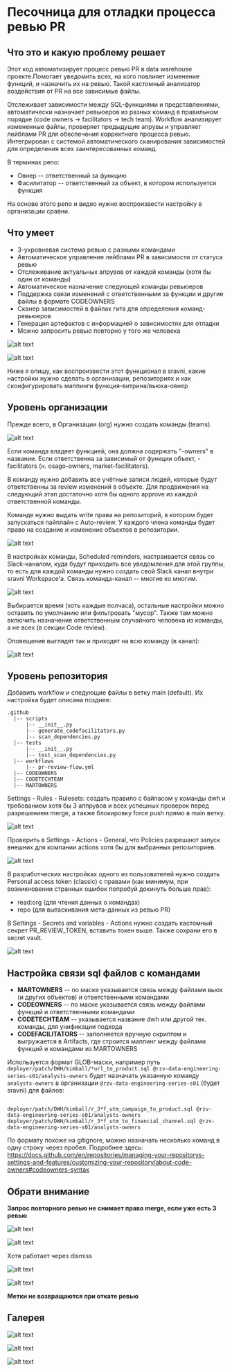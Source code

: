 # Песочница для отладки процесса ревью PR

## Что это и какую проблему решает

Этот код автоматизирует процесс ревью PR в data warehouse проекте.Помогает уведомить всех, на кого повлияет изменение функций, и назначить их на ревью. Такой кастомный анализатор воздействия от PR на все зависимые файлы.

Отслеживает зависимости между SQL-функциями и представлениями, автоматически назначает ревьюеров из разных команд в правильном порядке (code owners → facilitators → tech team). Workflow анализирует измененные файлы, проверяет предыдущие апрувы и управляет лейблами PR для обеспечения корректного процесса ревью. Интегрирован с системой автоматического сканирования зависимостей для определения всех заинтересованных команд.

В терминах репо:
* Овнер -- ответственный за функцию
* Фасилитатор -- ответственный за объект, в котором используется функция

На основе этого репо и видео нужно воспроизвести настройку в организации сравни.

## Что умеет

* 3-ухровневая система ревью с разными командами
* Автоматическое управление лейблами PR в зависимости от статуса ревью
* Отслеживание актуальных апрувов от каждой команды (хотя бы один от команды)
* Автоматическое назначение следующей команды ревьюеров
* Поддержка связи изменений с ответственными за функции и другие файлы в формате CODEOWNERS
* Сканер зависимостей в файлах гита для определения команд-ревьюеров
* Генерация артефактов с информацией о зависимостях для отладки
* Можно запросить ревью повторно у того же человека

![alt text](images/image-2.png)

![alt text](images/image.png)

Ниже я опишу, как воспроизвести этот функционал в sravni, какие настройки нужно сделать в организации, репозиториях и как сконфигурировать маппинги функция-витрина/вьюха-овнер

## Уровень организации
Прежде всего, в Организации (org) нужно создать команды (teams).

![alt text](images/image-8.png)

Если команда владеет функцией, она должна содержать "-owners" в названии. Если ответственна за зависимый от функции объект, -facilitators (н. osago-owners, market-facilitators).

В команду нужно добавить все учётные записи людей, которые будут ответственны за review изменений в объекте. Для продвижения на следующий этап достаточно хотя бы одного approve из каждой ответственной команды.

Команде нужно выдать write права на репозиторий, в котором будет запускаться пайплайн с Auto-review. У каждого члена команды будет право на создание и изменение объектов в репозитории.

![alt text](images/image-9.png)

В настройках команды, Scheduled reminders, настраивается связь со Slack-каналом, куда будут приходить все уведомления для этой группы, то есть для каждой команды нужно создать свой Slack канал внутри sravni Workspace'a. Связь команда-канал -- многие ко многим.

![alt text](images/image-10.png)

Выбирается время (хоть каждые полчаса), остальные настройки можно оставить по умолчанию или фильтровать "мусор". Также там можно включить назначение ответственным случайного человека из команды, а не всех (в секции Code review). 

Оповещения выглядят так и приходят на всю команду (в канал):

![alt text](images/image-11.png)

## Уровень репозитория

Добавить workflow и следующие файлы в ветку main (default). Их настройка будет описана позднее:
```
.github
  |-- scripts
      |-- __init__.py
      |-- generate_codefacilitators.py
      |-- scan_dependencies.py
  |-- tests
      |-- __init__.py
      |-- test_scan_dependencies.py
  |-- workflows
      |-- pr-review-flow.yml
  |-- CODEOWNERS
  |-- CODETECHTEAM
  |-- MARTOWNERS
```
Settings - Rules - Rulesets: создать правило с байпасом у команды dwh и требованием хотя бы 3 аппрувов и всех успешных проверок перед разрешением merge, а также блокировку force push прямо в main ветку.

![alt text](images/image-6.png)

Проверить в Settings - Actions - General, что Policies разрешают запуск внешних для компании actions хотя бы для выбранных репозиториев.

![alt text](images/image-7.png)

В разработческих настройках одного из пользователей нужно создать Personal access token (classic) с правами (как минимум, при возникновении странных ошибок попробуй докинуть больше прав):
* read:org (для чтения данных о командах)
* repo (для вытаскивания мета-данных из ревью PR)

В Settings - Secrets and variables - Actions нужно создать кастомный секрет PR_REVIEW_TOKEN, вставить токен выше. Также сохрани его в secret vault.

![alt text](images/image-5.png)


## Настройка связи sql файлов с командами

* **MARTOWNERS** -- по маске указывается связь между файлами вьюх (и других объектов) и ответственными командами
* **CODEOWNERS** -- по маске указывается связь между файлами функций и ответственными командами
* **CODETECHTEAM** -- указывается название dwh или другой тех. команды, для унификации подхода
* **CODEFACILITATORS** -- заполняется вручную скриптом и выгружается в Artifacts, где строится маппинг между файлами функций и командами из MARTOWNERS

Используется формат GLOB-маски, например путь `deployer/patch/DWH/kimball/*url_to_product.sql @rzv-data-engineering-series-s01/analysts-owners` будет назначать указанную команду `analysts-owners` в организации `@rzv-data-engineering-series-s01` (будет sravni) для файлов:
```

deployer/patch/DWH/kimball/r_3*f_utm_campaign_to_product.sql @rzv-data-engineering-series-s01/analysts-owners
deployer/patch/DWH/kimball/r_3*f_utm_to_financial_channel.sql @rzv-data-engineering-series-s01/analysts-owners
```

По формату похоже на gitignore, можно назначать несколько команд в одну строку через пробел. Подробнее здесь: https://docs.github.com/en/repositories/managing-your-repositorys-settings-and-features/customizing-your-repository/about-code-owners#codeowners-syntax 

## Обрати внимание
**Запрос повторного ревью не снимает право merge, если уже есть 3 ревью**

![alt text](images/image-13.png)

![alt text](images/image-12.png)

Хотя работает через dismiss

![alt text](images/image-14.png)

![alt text](images/image-15.png)

**Метки не возвращаются при откате ревью**

## Галерея

![alt text](images/image-3.png)

![alt text](images/image-4.png)

![alt text](images/image-1.png)